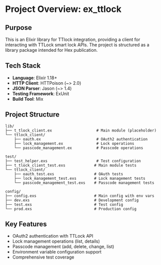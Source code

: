 # Project Overview: ex_ttlock

## Purpose
This is an Elixir library for TTlock integration, providing a client for interacting with TTLock smart lock APIs. The project is structured as a library package intended for Hex publication.

## Tech Stack
- **Language**: Elixir 1.18+
- **HTTP Client**: HTTPoison (~> 2.0)
- **JSON Parser**: Jason (~> 1.4)
- **Testing Framework**: ExUnit
- **Build Tool**: Mix

## Project Structure
```
lib/
├── t_tlock_client.ex                    # Main module (placeholder)
└── ttlock_client/
    ├── oauth.ex                         # OAuth2 authentication
    ├── lock_management.ex               # Lock operations
    └── passcode_management.ex           # Passcode operations

test/
├── test_helper.exs                      # Test configuration
├── t_tlock_client_test.exs             # Main module tests
└── ttlock_client/
    ├── oauth_test.exs                  # OAuth tests
    ├── lock_management_test.exs        # Lock management tests
    └── passcode_management_test.exs    # Passcode management tests

config/
├── config.exs                          # Main config with env vars
├── dev.exs                             # Development config
├── test.exs                            # Test config
└── prod.exs                            # Production config
```

## Key Features
- OAuth2 authentication with TTLock API
- Lock management operations (list, details)
- Passcode management (add, delete, change, list)
- Environment variable configuration support
- Comprehensive test coverage